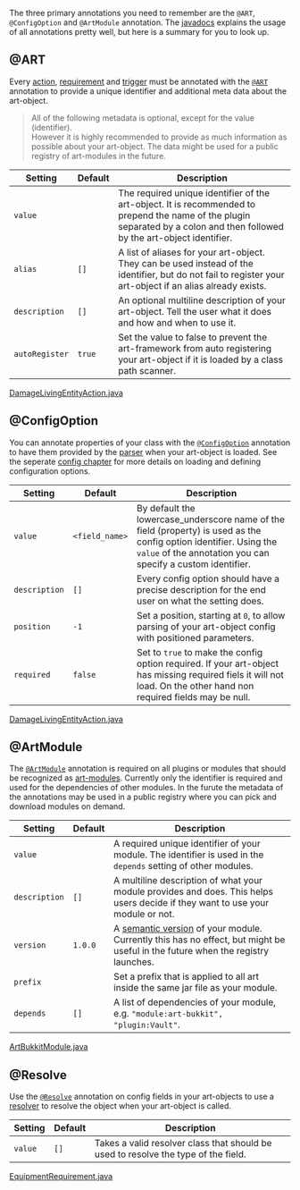 The three primary annotations you need to remember are the `@ART`, `@ConfigOption` and `@ArtModule` annotation. The [javadocs](https://jdocs.art-framework.io/io/artframework/annotations/package-summary.html) explains the usage of all annotations pretty well, but here is a summary for you to look up.

<!-- panels:start -->
<!-- div:title-panel -->
## @ART

Every [action](actions.md), [requirement](requirements.md) and [trigger](trigger.md) must be annotated with the [`@ART`](https://jdocs.art-framework.io/io/artframework/annotations/ART.html) annotation to provide a unique identifier and additional meta data about the art-object.

> All of the following metadata is optional, except for the value (identifier).  
> However it is highly recommended to provide as much information as possible about your art-object. The data might be used for a public registry of art-modules in the future.

<!-- div:left-panel -->

| Setting | Default | Description |
| ------- | ------- | ----------- |
| `value` |         | The required unique identifier of the art-object. It is recommended to prepend the name of the plugin separated by a colon and then followed by the art-object identifier. |
| `alias` | `[]`    | A list of aliases for your art-object. They can be used instead of the identifier, but do not fail to register your art-object if an alias already exists. |
| `description` | `[]` | An optional multiline description of your art-object. Tell the user what it does and how and when to use it. |
| `autoRegister` | `true` | Set the value to false to prevent the art-framework from auto registering your art-object if it is loaded by a class path scanner. |

<!-- div:right-panel -->

[DamageLivingEntityAction.java](https://raw.githubusercontent.com/art-framework/art-framework/master/bukkit/src/main/java/io/artframework/bukkit/actions/DamageLivingEntityAction.java ':include :fragment=header')

<!-- div:title-panel -->
## @ConfigOption

You can annotate properties of your class with the [`@ConfigOption`](https://jdocs.art-framework.io/io/artframework/annotations/ConfigOption.html) annotation to have them provided by the [parser](parser.md) when your art-object is loaded. See the seperate [config chapter](config.md) for more details on loading and defining configuration options.

<!-- div:left-panel -->

| Setting | Default | Description |
| ------- | ------- | ----------- |
| `value` | `<field_name>` | By default the lowercase_underscore name of the field (property) is used as the config option identifier. Using the `value` of the annotation you can specify a custom identifier. |
| `description` | `[]` | Every config option should have a precise description for the end user on what the setting does. |
| `position` | `-1` | Set a position, starting at `0`, to allow parsing of your art-object config with positioned parameters. |
| `required` | `false` | Set to `true` to make the config option required. If your art-object has missing required fiels it will not load. On the other hand non required fields may be null. |

<!-- div:right-panel -->

[DamageLivingEntityAction.java](https://raw.githubusercontent.com/art-framework/art-framework/master/bukkit/src/main/java/io/artframework/bukkit/actions/DamageLivingEntityAction.java ':include :fragment=config')

<!-- div:title-panel -->

## @ArtModule

The [`@ArtModule`](https://jdocs.art-framework.io/io/artframework/annotations/ArtModule.html) annotation is required on all plugins or modules that should be recognized as [art-modules](modules.md). Currently only the identifier is required and used for the dependencies of other modules. In the furute the metadata of the annotations may be used in a public registry where you can pick and download modules on demand.

<!-- div:left-panel -->

| Setting | Default | Description |
| ------- | ------- | ----------- |
| `value` | | A required unique identifier of your module. The identifier is used in the `depends` setting of other modules.
| `description` | `[]` | A multiline description of what your module provides and does. This helps users decide if they want to use your module or not. |
| `version` | `1.0.0` | A [semantic version](https://semver.org/) of your module. Currently this has no effect, but might be useful in the future when the registry launches. |
| `prefix` | | Set a prefix that is applied to all art inside the same jar file as your module. |
| `depends` | `[]` | A list of dependencies of your module, e.g. `"module:art-bukkit", "plugin:Vault"`. |

<!-- div:right-panel -->

[ArtBukkitModule.java](https://raw.githubusercontent.com/art-framework/art-framework/master/bukkit/src/main/java/io/artframework/bukkit/ArtBukkitModule.java ':include :fragment=module')

<!-- div:title-panel -->

## @Resolve

Use the [`@Resolve`](https://jdocs.art-framework.io/io/artframework/annotations/Resolve.html) annotation on config fields in your art-objects to use a [resolver](resolver.md) to resolve the object when your art-object is called.

<!-- div:left-panel -->

| Setting | Default | Description |
| ------- | ------- | ----------- |
| `value` | `[]` | Takes a valid resolver class that should be used to resolve the type of the field. |

<!-- div:right-panel -->

[EquipmentRequirement.java](https://raw.githubusercontent.com/art-framework/art-framework/master/bukkit/src/main/java/io/artframework/bukkit/requirements/EquipmentRequirement.java ':include :fragment=demo')

<!-- panels:end -->